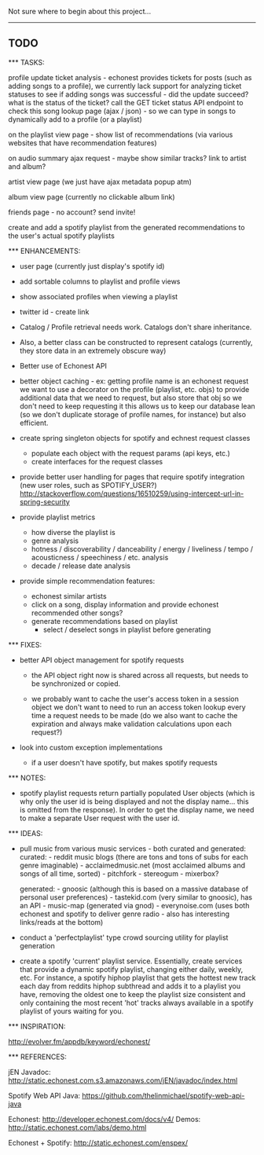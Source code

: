 Not sure where to begin about this project...

--------------------
TODO
--------------------

*** TASKS:

profile update ticket analysis 
	- echonest provides tickets for posts (such as adding songs to a profile), 
	we currently lack support for analyzing ticket statuses to see if adding songs was successful
	- did the update succeed? what is the status of the ticket? call the GET ticket status API endpoint to check this
song lookup page (ajax / json)
	- so we can type in songs to dynamically add to a profile (or a playlist)

on the playlist view page -
show list of recommendations (via various websites that have recommendation features)

on audio summary ajax request -
maybe show similar tracks?
link to artist and album?

artist view page (we just have ajax metadata popup atm)

album view page (currently no clickable album link)

friends page -
no account? send invite!

create and add a spotify playlist from the generated recommendations to the user's actual spotify playlists

*** ENHANCEMENTS:

- user page (currently just display's spotify id)

- add sortable columns to playlist and profile views

- show associated profiles when viewing a playlist

- twitter id - create link

- Catalog / Profile retrieval needs work.  Catalogs don't share inheritance.
- Also, a better class can be constructed to represent catalogs (currently, they store
data in an extremely obscure way)

- Better use of Echonest API

- better object caching - ex: getting profile name is an echonest request
	we want to use a decorator on the profile (playlist, etc. objs) to provide additional data
	that we need to request, but also store that obj so we don't need to keep requesting it
	this allows us to keep our database lean (so we don't duplicate storage of profile names, for instance)
	but also efficient.

- create spring singleton objects for spotify and echnest request classes
	- populate each object with the request params (api keys, etc.)
	- create interfaces for the request classes

- provide better user handling for pages that require spotify integration (new user roles, such as SPOTIFY_USER?)
	http://stackoverflow.com/questions/16510259/using-intercept-url-in-spring-security

- provide playlist metrics
	- how diverse the playlist is
	- genre analysis
	- hotness / discoverability / danceability / energy / liveliness / tempo / acousticness / speechiness / etc. analysis
	- decade / release date analysis

- provide simple recommendation features:
	- echonest similar artists
	- click on a song, display information and provide echonest recommended other songs?
	- generate recommendations based on playlist
		- select / deselect songs in playlist before generating

*** FIXES:

- better API object management for spotify requests
	- the API object right now is shared across all requests, but needs to be synchronized
	or copied.
	
	- we probably want to cache the user's access token in a session object
		we don't want to need to run an access token lookup every time a request needs to be made
		(do we also want to cache the expiration and always make validation calculations upon each request?)

- look into custom exception implementations
	- if a user doesn't have spotify, but makes spotify requests
	
*** NOTES:

- spotify playlist requests return partially populated User objects (which is why only the
user id is being displayed and not the display name... this is omitted from the response).
In order to get the display name, we need to make a separate User request with the user id.
	
*** IDEAS:

- pull music from various music services - both curated and generated:
	curated: 
		- reddit music blogs (there are tons and tons of subs for each genre imaginable)
		- acclaimedmusic.net (most acclaimed albums and songs of all time, sorted)
		- pitchfork
		- stereogum
		- mixerbox?
		
	generated:
		- gnoosic (although this is based on a massive database of personal user preferences)
		- tastekid.com (very similar to gnoosic), has an API
		- music-map (generated via gnod)
		- everynoise.com (uses both echonest and spotify to deliver genre radio - also has interesting links/reads at the bottom)

- conduct a 'perfectplaylist' type crowd sourcing utility for playlist generation

- create a spotify 'current' playlist service.  Essentially, create services that provide a dynamic spotify playlist,
changing either daily, weekly, etc.  For instance, a spotify hiphop playlist that gets the hottest new track each day
from reddits hiphop subthread and adds it to a playlist you have, removing the oldest one to keep the playlist size consistent
and only containing the most recent 'hot' tracks always available in a spotify playlist of yours waiting for you.

*** INSPIRATION:

http://evolver.fm/appdb/keyword/echonest/


	
*** REFERENCES:

jEN Javadoc: 
http://static.echonest.com.s3.amazonaws.com/jEN/javadoc/index.html

Spotify Web API Java:
https://github.com/thelinmichael/spotify-web-api-java

Echonest:
http://developer.echonest.com/docs/v4/
Demos:
http://static.echonest.com/labs/demo.html

Echonest + Spotify:
http://static.echonest.com/enspex/




